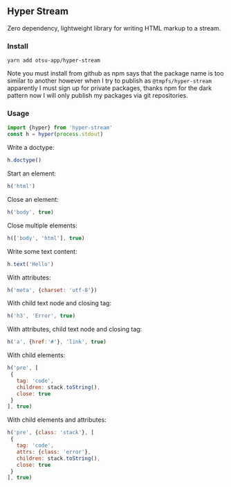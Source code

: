 ## Hyper Stream

Zero dependency, lightweight library for writing HTML markup to a stream.

### Install

```
yarn add otsu-app/hyper-stream
```

Note you must install from github as npm says that the package name is too similar to another however when I try to publish as `@tmpfs/hyper-stream` apparently I must sign up for private packages, thanks npm for the dark pattern now I will only publish my packages via git repositories.

### Usage

```javascript
import {hyper} from 'hyper-stream'
const h = hyper(process.stdout)
```

Write a doctype:

```javascript
h.doctype()
```

Start an element:

```javascript
h('html')
```

Close an element:

```javascript
h('body', true)
```

Close multiple elements:

```javascript
h(['body', 'html'], true)
```

Write some text content:

```javascript
h.text('Hello')
```

With attributes:

```javascript
h('meta', {charset: 'utf-8'})
```

With child text node and closing tag:

```javascript
h('h3', 'Error', true)
```

With attributes, child text node and closing tag:

```javascript
h('a', {href:'#'}, 'link', true)
```

With child elements:

```javascript
h('pre', [
 {
   tag: 'code',
   children: stack.toString(),
   close: true
 }
], true)
```

With child elements and attributes:

```javascript
h('pre', {class: 'stack'}, [
 {
   tag: 'code',
   attrs: {class: 'error'},
   children: stack.toString(),
   close: true
 }
], true)
```
